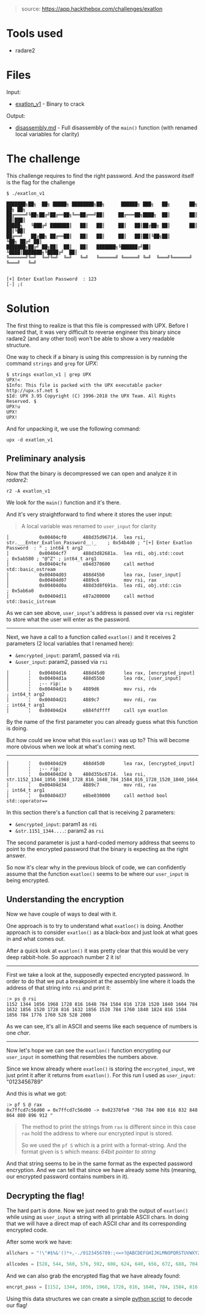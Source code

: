 > source: https://app.hackthebox.com/challenges/exatlon

# Tools used

- radare2

# Files

Input:
- [exatlon_v1](exatlon_v1) - Binary to crack

Output:
- [disassembly.md](disassembly.md) - Full disassembly of the `main()` function (with renamed local variables for clarity)

# The challenge

This challenge requires to find the right password. And the password itself is the flag for the challenge

```
$ ./exatlon_v1

███████╗██╗  ██╗ █████╗ ████████╗██╗      ██████╗ ███╗   ██╗       ██╗   ██╗ ██╗
██╔════╝╚██╗██╔╝██╔══██╗╚══██╔══╝██║     ██╔═══██╗████╗  ██║       ██║   ██║███║
█████╗   ╚███╔╝ ███████║   ██║   ██║     ██║   ██║██╔██╗ ██║       ██║   ██║╚██║
██╔══╝   ██╔██╗ ██╔══██║   ██║   ██║     ██║   ██║██║╚██╗██║       ╚██╗ ██╔╝ ██║
███████╗██╔╝ ██╗██║  ██║   ██║   ███████╗╚██████╔╝██║ ╚████║███████╗╚████╔╝  ██║
╚══════╝╚═╝  ╚═╝╚═╝  ╚═╝   ╚═╝   ╚══════╝ ╚═════╝ ╚═╝  ╚═══╝╚══════╝ ╚═══╝   ╚═╝


[+] Enter Exatlon Password  : 123
[-] ;(
```

# Solution

The first thing to realize is that this file is compressed with UPX.
Before I learned that, it was very difficult to reverse engineer this binary since radare2 (and any other tool) won't be able to show a very readable structure.

One way to check if a binary is using this compression is by running the command `strings` and `grep` for _UPX_:

```
$ strings exatlon_v1 | grep UPX
UPX!<
$Info: This file is packed with the UPX executable packer http://upx.sf.net $
$Id: UPX 3.95 Copyright (C) 1996-2018 the UPX Team. All Rights Reserved. $
UPX!u
UPX!
UPX!
```

And for unpacking it, we use the following command:

```
upx -d exatlon_v1
```

## Preliminary analysis

Now that the binary is decompressed we can open and analyze it in _radare2_:

```
r2 -A exatlon_v1
```

We look for the `main()` function and it's there.

And it's very straightforward to find where it stores the user input:

> A local variable was renamed to `user_input` for clarity

```assembly
│           0x00404cf0      488d35d96714.  lea rsi, str.___Enter_Exatlon_Password__:_    ; 0x54b4d0 ; "[+] Enter Exatlon Password  : " ; int64_t arg2
│           0x00404cf7      488d3d82681a.  lea rdi, obj.std::cout      ; 0x5ab580 ; "@^Z" ; int64_t arg1
│           0x00404cfe      e84d370600     call method std::basic_ostream
│           0x00404d03      488d45b0       lea rax, [user_input]
│           0x00404d07      4889c6         mov rsi, rax
│           0x00404d0a      488d3d8f691a.  lea rdi, obj.std::cin       ; 0x5ab6a0
│           0x00404d11      e87a200000     call method std::basic_istream
```

As we can see above, `user_input`'s address is passed over via `rsi` register to store what the user will enter as the password.

---

Next, we have a call to a function called `exatlon()` and it receives 2 parameters (2 local variables that I renamed here):

- `&encrypted_input`: param1, passed via `rdi`
- `&user_input`: param2, passed via `rsi`

```assembly
│       ╎   0x00404d16      488d45d0       lea rax, [encrypted_input]
│       ╎   0x00404d1a      488d55b0       lea rdx, [user_input]
│       ╎   ;-- rip:
│       ╎   0x00404d1e b    4889d6         mov rsi, rdx                ; int64_t arg2
│       ╎   0x00404d21      4889c7         mov rdi, rax                ; int64_t arg1
│       ╎   0x00404d24      e884fdffff     call sym exatlon
```

By the name of the first parameter you can already guess what this function is doing.

But how could we know what this `exatlon()` was up to?
This will become more obvious when we look at what's coming next.

---

```assembly
│       ╎   0x00404d29      488d45d0       lea rax, [encrypted_input]
│       ╎   ;-- rip:
│       ╎   0x00404d2d b    488d35bc6714.  lea rsi, str.1152_1344_1056_1968_1728_816_1648_784_1584_816_1728_1520_1840_1664_784_1632_1856_1520_1728_816_1632_1856_1520_784_1760_1840_1824_816_1584_1856_784_1776_1760_528_528_2000_
│       ╎   0x00404d34      4889c7         mov rdi, rax                ; int64_t arg1
│       ╎   0x00404d37      e8be030000     call method bool std::operator==
```

In this section there's a function call that is receiving 2 parameters:

- `&encrypted_input`: param1 as `rdi`
- `&str.1151_1344....`: param2 as `rsi`

The second parameter is just a hard-coded memory address that seems to point to the encrypted password that the binary is expecting as the right answer.

So now it's clear why in the previous block of code, we can confidently assume that the function `exatlon()` seems to be where our `user_input` is being encrypted.

## Understanding the encryption

Now we have couple of ways to deal with it.

One approach is to try to understand what `exatlon()` is doing.
Another approach is to consider `exatlon()` as a black-box and just look at what goes in and what comes out.

After a quick look at `exatlon()` it was pretty clear that this would be very deep rabbit-hole.
So approach number 2 it is!

---

First we take a look at the, supposedly expected encrypted password.
In order to do that we put a breakpoint at the assembly line where it loads the address of that string into `rsi` and print it:

```
:> ps @ rsi
1152 1344 1056 1968 1728 816 1648 784 1584 816 1728 1520 1840 1664 784 1632 1856 1520 1728 816 1632 1856 1520 784 1760 1840 1824 816 1584 1856 784 1776 1760 528 528 2000
```

As we can see, it's all in ASCII and seems like each sequence of numbers is one _char_.

---

Now let's hope we can see the `exatlon()` function encrypting our `user_input` in something that resembles the numbers above.

Since we know already where `exatlon()` is storing the `encrypted_input`, we just print it after it returns from `exatlon()`. For this run I used as `user_input`: "0123456789"

And this is what we got:

```
:> pf S @ rax
0x7ffcd7c56d00 = 0x7ffcd7c56d00 -> 0x02378fe0 "768 784 800 816 832 848 864 880 896 912 "
```

> The method to print the strings from `rax` is different since in this case `rax` hold the address to where our encrypted input is stored.
>
> So we used the `pf S` which is a print with a format-string. And the format given is `S` which means: _64bit pointer to string_

And that string seems to be in the same format as the expected password encryption. And we can tell that since we have already some hits (meaning, our encrypted password contains numbers in it).

## Decrypting the flag!

The hard part is done. Now we just need to grab the output of `exatlon()` while using as `user_input` a string with all printable ASCII chars.
In doing that we will have a direct map of each ASCII char and its corresponding encrypted code.

After some work we have:

```python
allchars = "!\"#$%&'()*+,-./0123456789:;<=>?@ABCDEFGHIJKLMNOPQRSTUVWXYZ[\]^_`abcdefghijklmnopqrstuvwxyz{|}"

allcodes = [528, 544, 560, 576, 592, 608, 624, 640, 656, 672, 688, 704, 720, 736, 752, 768, 784, 800, 816, 832, 848, 864, 880, 896, 912, 928, 944, 960, 976, 992, 1008, 1024, 1040, 1056, 1072, 1088, 1104, 1120, 1136, 1152, 1168, 1184, 1200, 1216, 1232, 1248, 1264, 1280, 1296, 1312, 1328, 1344, 1360, 1376, 1392, 1408, 1424, 1440, 1456, 1472, 1488, 1504, 1520, 1536, 1552, 1568, 1584, 1600, 1616, 1632, 1648, 1664, 1680, 1696, 1712, 1728, 1744, 1760, 1776, 1792, 1808, 1824, 1840, 1856, 1872, 1888, 1904, 1920, 1936, 1952, 1968, 1984, 2000]
```

And we can also grab the encrypted flag that we have already found:

```python
encrpt_pass = [1152, 1344, 1056, 1968, 1728, 816, 1648, 784, 1584, 816, 1728, 1520, 1840, 1664, 784, 1632, 1856, 1520, 1728, 816, 1632, 1856, 1520, 784, 1760, 1840, 1824, 816, 1584, 1856, 784, 1776, 1760, 528, 528, 2000]
```

Using this data structures we can create a simple [python script](crack_passw.py) to decode our flag!
